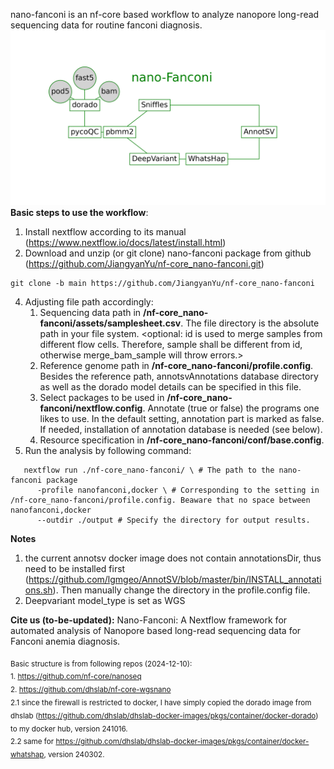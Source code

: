 nano-fanconi is an nf-core based workflow to analyze nanopore long-read sequencing data for routine fanconi diagnosis.
![Description](https://github.com/JiangyanYu/nf-core_nano-fanconi/blob/main/docs/workflow_complete_graph.png)
**Basic steps to use the workflow**:
1. Install nextflow according to its manual (https://www.nextflow.io/docs/latest/install.html)
2. Download and unzip (or git clone) nano-fanconi package from github (https://github.com/JiangyanYu/nf-core_nano-fanconi.git)
```
git clone -b main https://github.com/JiangyanYu/nf-core_nano-fanconi
```
4. Adjusting file path accordingly:
   1) Sequencing data path in **/nf-core_nano-fanconi/assets/samplesheet.csv**. The file directory is the absolute path in your file system. 
   <optional: id is used to merge samples from different flow cells. Therefore, sample shall be different from id, otherwise merge_bam_sample will throw errors.>
   2) Reference genome path in **/nf-core_nano-fanconi/profile.config**. Besides the reference path, annotsvAnnotations database directory as well as the dorado model details can be specified in this file.
   3) Select packages to be used in **/nf-core_nano-fanconi/nextflow.config**. Annotate (true or false) the programs one likes to use. In the default setting, annotation part is marked as false. If needed, installation of annotation database is needed (see below).
   4) Resource specification in **/nf-core_nano-fanconi/conf/base.config**.
5. Run the analysis by following command:
```
   nextflow run ./nf-core_nano-fanconi/ \ # The path to the nano-fanconi package
      -profile nanofanconi,docker \ # Corresponding to the setting in /nf-core_nano-fanconi/profile.config. Beaware that no space between nanofanconi,docker 
      --outdir ./output # Specify the directory for output results.
```

**Notes**
1) the current annotsv docker image does not contain annotationsDir, thus need to be installed first (https://github.com/lgmgeo/AnnotSV/blob/master/bin/INSTALL_annotations.sh). Then manually change the directory in the profile.config file.
2) Deepvariant model_type is set as WGS

**Cite us (to-be-updated):**
Nano-Fanconi: A Nextflow framework for automated analysis of Nanopore based long-read sequencing data for Fanconi anemia diagnosis. 

   
<sub>Basic structure is from following repos (2024-12-10):</sub> \
<sub>1. https://github.com/nf-core/nanoseq</sub> \
<sub>2. https://github.com/dhslab/nf-core-wgsnano</sub> \
<sub>2.1 since the firewall is restricted to docker, I have simply copied the dorado image from dhslab (https://github.com/dhslab/dhslab-docker-images/pkgs/container/docker-dorado) to my docker hub, version 241016.</sub> \
<sub>2.2 same for https://github.com/dhslab/dhslab-docker-images/pkgs/container/docker-whatshap, version 240302.</sub>


